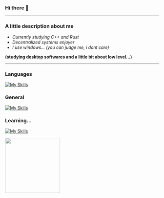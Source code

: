 ### Hi there 👋

-----------

### A little description about me

- _Currently studying C++ and Rust_
- _Decentralized systems enjoyer_
- _I use windows... (you can judge me, i dont care)_
 
**(studying desktop softwares and a little bit about low level...)**

-----------

### Languages
[![My Skills](https://skills.thijs.gg/icons?i=js,ts,c)](https://skills.thijs.gg)

### General
[![My Skills](https://skills.thijs.gg/icons?i=next,react,nodejs)](https://skills.thijs.gg)

### Learning...
[![My Skills](https://skills.thijs.gg/icons?i=py,cs,cpp,rust)](https://skills.thijs.gg)

<img height="180em" src="https://github-readme-stats.vercel.app/api/top-langs/?username=SerjeiMikailov&layout=compact&langs_count=10&theme=dracula"/>
